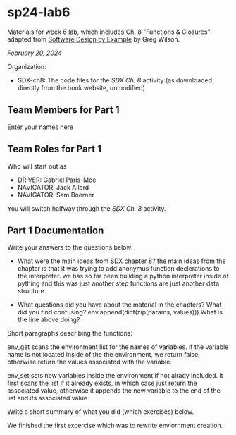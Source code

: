# sp24-lab6
Materials for week 6 lab, which includes Ch. 8 "Functions & Closures" adapted from [Software Design by Example](https://third-bit.com/sdxpy/) by Greg Wilson.

_February 20, 2024_

Organization:
* SDX-ch8: The code files for the _SDX Ch. 8_ activity (as downloaded directly from the book website, unmodified) 

## Team Members for Part 1
Enter your names here

## Team Roles for Part 1
Who will start out as
* DRIVER: Gabriel Paris-Moe
* NAVIGATOR: Jack Allard
* NAVIGATOR: Sam Boerner

You will switch halfway through the _SDX Ch. 8_ activity.

## Part 1 Documentation

Write your answers to the questions below.

* What were the main ideas from SDX chapter 8?
the main ideas from the chapter is that it was trying to add anonymus function declerations to the interpreter. we has so far been building a python interpreter inside of pything and this was just another step
functions are just another data structure

* What questions did you have about the material in the chapters? What did you find confusing?
    env.append(dict(zip(params, values)))
    What is the line above doing?


Short paragraphs describing the functions:

env_get scans the environment list for the names of variables. if the variable name is not located inside of the the environment, we return false, otherwise return the values associated with the variable.

env_set sets new variables inside the environment if not alrady included. it first scans the list if it already exists, in which case just return the associated value, otherwise it appends the new variable to the end of the list and its associated value



Write a short summary of what you did (which exercises) below.

We finished the first excercise which was to rewrite enviornment creation.

